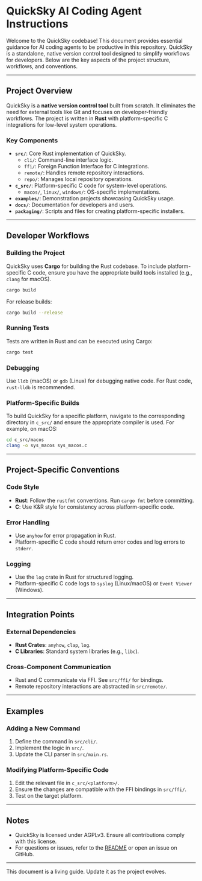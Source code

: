 # QuickSky AI Coding Agent Instructions

Welcome to the QuickSky codebase! This document provides essential guidance for AI coding agents to be productive in this repository. QuickSky is a standalone, native version control tool designed to simplify workflows for developers. Below are the key aspects of the project structure, workflows, and conventions.

---

## Project Overview

QuickSky is a **native version control tool** built from scratch. It eliminates the need for external tools like Git and focuses on developer-friendly workflows. The project is written in **Rust** with platform-specific C integrations for low-level system operations.

### Key Components
- **`src/`**: Core Rust implementation of QuickSky.
  - `cli/`: Command-line interface logic.
  - `ffi/`: Foreign Function Interface for C integrations.
  - `remote/`: Handles remote repository interactions.
  - `repo/`: Manages local repository operations.
- **`c_src/`**: Platform-specific C code for system-level operations.
  - `macos/`, `linux/`, `windows/`: OS-specific implementations.
- **`examples/`**: Demonstration projects showcasing QuickSky usage.
- **`docs/`**: Documentation for developers and users.
- **`packaging/`**: Scripts and files for creating platform-specific installers.

---

## Developer Workflows

### Building the Project
QuickSky uses **Cargo** for building the Rust codebase. To include platform-specific C code, ensure you have the appropriate build tools installed (e.g., `clang` for macOS).

```bash
cargo build
```

For release builds:
```bash
cargo build --release
```

### Running Tests
Tests are written in Rust and can be executed using Cargo:
```bash
cargo test
```

### Debugging
Use `lldb` (macOS) or `gdb` (Linux) for debugging native code. For Rust code, `rust-lldb` is recommended.

### Platform-Specific Builds
To build QuickSky for a specific platform, navigate to the corresponding directory in `c_src/` and ensure the appropriate compiler is used. For example, on macOS:
```bash
cd c_src/macos
clang -o sys_macos sys_macos.c
```

---

## Project-Specific Conventions

### Code Style
- **Rust**: Follow the `rustfmt` conventions. Run `cargo fmt` before committing.
- **C**: Use K&R style for consistency across platform-specific code.

### Error Handling
- Use `anyhow` for error propagation in Rust.
- Platform-specific C code should return error codes and log errors to `stderr`.

### Logging
- Use the `log` crate in Rust for structured logging.
- Platform-specific C code logs to `syslog` (Linux/macOS) or `Event Viewer` (Windows).

---

## Integration Points

### External Dependencies
- **Rust Crates**: `anyhow`, `clap`, `log`.
- **C Libraries**: Standard system libraries (e.g., `libc`).

### Cross-Component Communication
- Rust and C communicate via FFI. See `src/ffi/` for bindings.
- Remote repository interactions are abstracted in `src/remote/`.

---

## Examples

### Adding a New Command
1. Define the command in `src/cli/`.
2. Implement the logic in `src/`.
3. Update the CLI parser in `src/main.rs`.

### Modifying Platform-Specific Code
1. Edit the relevant file in `c_src/<platform>/`.
2. Ensure the changes are compatible with the FFI bindings in `src/ffi/`.
3. Test on the target platform.

---

## Notes
- QuickSky is licensed under AGPLv3. Ensure all contributions comply with this license.
- For questions or issues, refer to the [README](../README.md) or open an issue on GitHub.

---

This document is a living guide. Update it as the project evolves.